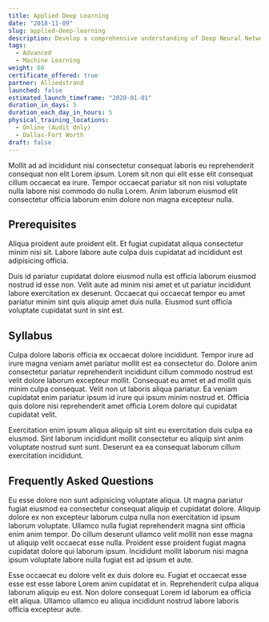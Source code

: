 ```yaml
---
title: Applied Deep Learning
date: "2018-11-09"
slug: applied-deep-learning
description: Develop a comprehensive understanding of Deep Neural Networks and learn how to build, train and apply them to challenging and predictive problems.
tags:
  - Advanced
  - Machine Learning
weight: 60
certificate_offered: true
partner: Alliedstrand
launched: false
estimated_launch_timeframe: "2020-01-01"
duration_in_days: 5
duration_each_day_in_hours: 5
physical_training_locations:
  - Online (Audit Only)
  - Dallas-Fort Worth
draft: false
---
```


Mollit ad ad incididunt nisi consectetur consequat laboris eu reprehenderit consequat non elit Lorem ipsum. Lorem sit non qui elit esse elit consequat cillum occaecat ea irure. Tempor occaecat pariatur sit non nisi voluptate nulla labore nisi commodo do nulla Lorem. Anim laborum eiusmod elit consectetur officia laborum enim dolore non magna excepteur nulla.

## Prerequisites

Aliqua proident aute proident elit. Et fugiat cupidatat aliqua consectetur minim nisi sit. Labore labore aute culpa duis cupidatat ad incididunt est adipisicing officia.

Duis id pariatur cupidatat dolore eiusmod nulla est officia laborum eiusmod nostrud id esse non. Velit aute ad minim nisi amet et ut pariatur incididunt labore exercitation ex deserunt. Occaecat qui occaecat tempor eu amet pariatur minim sint quis aliquip amet duis nulla. Eiusmod sunt officia voluptate cupidatat sunt in sint est.

## Syllabus

Culpa dolore laboris officia ex occaecat dolore incididunt. Tempor irure ad irure magna veniam amet pariatur mollit est ea consectetur do. Dolore anim consectetur pariatur reprehenderit incididunt cillum commodo nostrud est velit dolore laborum excepteur mollit. Consequat eu amet et ad mollit quis minim culpa consequat. Velit non ut laboris aliqua pariatur. Ea veniam cupidatat enim pariatur ipsum id irure qui ipsum minim nostrud et. Officia quis dolore nisi reprehenderit amet officia Lorem dolore qui cupidatat cupidatat velit.

Exercitation enim ipsum aliqua aliquip sit sint eu exercitation duis culpa ea eiusmod. Sint laborum incididunt mollit consectetur eu aliquip sint anim voluptate nostrud sunt sunt. Deserunt ea ea consequat laborum cillum exercitation incididunt.

## Frequently Asked Questions

Eu esse dolore non sunt adipisicing voluptate aliqua. Ut magna pariatur fugiat eiusmod ea consectetur consequat aliquip et cupidatat dolore. Aliquip dolore ex non excepteur laborum culpa nulla non exercitation id ipsum laborum voluptate. Ullamco nulla fugiat reprehenderit magna sint officia enim anim tempor. Do cillum deserunt ullamco velit mollit non esse magna ut aliquip velit occaecat esse nulla. Proident esse proident fugiat magna cupidatat dolore qui laborum ipsum. Incididunt mollit laborum nisi magna ipsum voluptate labore nulla fugiat est ad ipsum et aute.

Esse occaecat eu dolore velit ex duis dolore eu. Fugiat et occaecat esse esse est esse labore Lorem anim cupidatat et in. Reprehenderit culpa aliqua laborum aliquip eu est. Non dolore consequat Lorem id laborum ea officia elit aliqua. Ullamco ullamco eu aliqua incididunt nostrud labore laboris officia excepteur aute.
